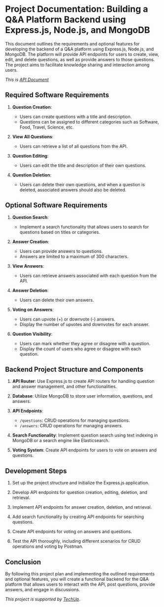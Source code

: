# Project Documentation: Building a Q&A Platform Backend using Express.js, Node.js, and MongoDB

This document outlines the requirements and optional features for developing the backend of a Q&A platform using Express.js, Node.js, and MongoDB. The platform will provide API endpoints for users to create, view, edit, and delete questions, as well as provide answers to those questions. The project aims to facilitate knowledge sharing and interaction among users.

*This is [API Document](https://docs.google.com/spreadsheets/d/14HBnrM5By3tyYPVJi10TJ9QBl5lUK2n40DDmfTsqokA/edit#gid=1184987068)*

## Required Software Requirements

1. **Question Creation**:
   - Users can create questions with a title and description.
   - Questions can be assigned to different categories such as Software, Food, Travel, Science, etc.

2. **View All Questions**:
   - Users can retrieve a list of all questions from the API.

3. **Question Editing**:
   - Users can edit the title and description of their own questions.

4. **Question Deletion**:
   - Users can delete their own questions, and when a question is deleted, associated answers should also be deleted.

## Optional Software Requirements

1. **Question Search**:
   - Implement a search functionality that allows users to search for questions based on titles or categories.

2. **Answer Creation**:
   - Users can provide answers to questions.
   - Answers are limited to a maximum of 300 characters.

3. **View Answers**:
   - Users can retrieve answers associated with each question from the API.

4. **Answer Deletion**:
   - Users can delete their own answers.

5. **Voting on Answers**:
   - Users can upvote (+) or downvote (-) answers.
   - Display the number of upvotes and downvotes for each answer.

6. **Question Visibility**:
   - Users can mark whether they agree or disagree with a question.
   - Display the count of users who agree or disagree with each question.

## Backend Project Structure and Components

1. **API Router**: Use Express.js to create API routers for handling question and answer management, and other functionalities.

2. **Database**: Utilize MongoDB to store user information, questions, and answers.

3. **API Endpoints**:
   - `/questions`: CRUD operations for managing questions.
   - `/answers`: CRUD operations for managing answers.

4. **Search Functionality**: Implement question search using text indexing in MongoDB or a search engine like Elasticsearch.

5. **Voting System**: Create API endpoints for users to vote on answers and questions.

## Development Steps

1. Set up the project structure and initialize the Express.js application.

2. Develop API endpoints for question creation, editing, deletion, and retrieval.

3. Implement API endpoints for answer creation, deletion, and retrieval.

4. Add search functionality by creating API endpoints for searching questions.

5. Create API endpoints for voting on answers and questions.

6. Test the API thoroughly, including different scenarios for CRUD operations and voting by Postman.

## Conclusion

By following this project plan and implementing the outlined requirements and optional features, you will create a functional backend for the Q&A platform that allows users to interact with the API, post questions, provide answers, and engage in discussions.

*This project is supported by [TechUp](https://www.techupth.com/)*.
